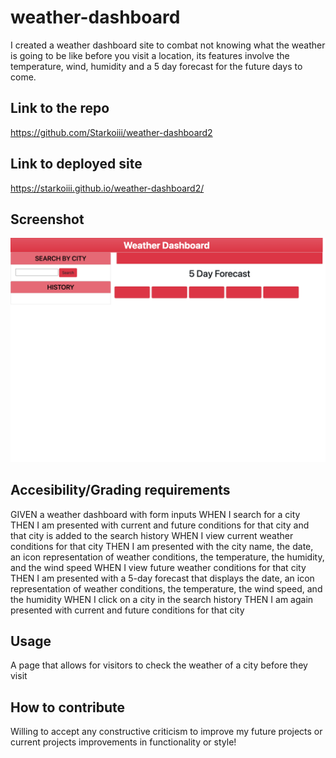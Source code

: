# weather-dashboard
I created a weather dashboard site to combat not knowing what the weather is going to be like before you visit a location, its features involve the temperature, wind, humidity and a 5 day forecast for the future days to come.

## Link to the repo
https://github.com/Starkoiii/weather-dashboard2

## Link to deployed site
https://starkoiii.github.io/weather-dashboard2/

## Screenshot

![Alt text](/assets/images/screencapture-file-Users-tuncho-bootcamp-weather-dashboard2-index-html-2023-07-16-16_39_44.png)

## Accesibility/Grading requirements

GIVEN a weather dashboard with form inputs
WHEN I search for a city
THEN I am presented with current and future conditions for that city and that city is added to the search history
WHEN I view current weather conditions for that city
THEN I am presented with the city name, the date, an icon representation of weather conditions, the temperature, the humidity, and the wind speed
WHEN I view future weather conditions for that city
THEN I am presented with a 5-day forecast that displays the date, an icon representation of weather conditions, the temperature, the wind speed, and the humidity
WHEN I click on a city in the search history
THEN I am again presented with current and future conditions for that city

## Usage

A page that allows for visitors to check the weather of a city before they visit

## How to contribute

Willing to accept any constructive criticism to improve my future projects or current projects improvements in functionality or style!